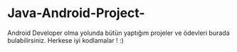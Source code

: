 # Java-Android-Project-

Android Developer olma yolunda bütün yaptığım projeler ve ödevleri burada bulabilirsiniz. Herkese iyi kodlamalar ! :)
